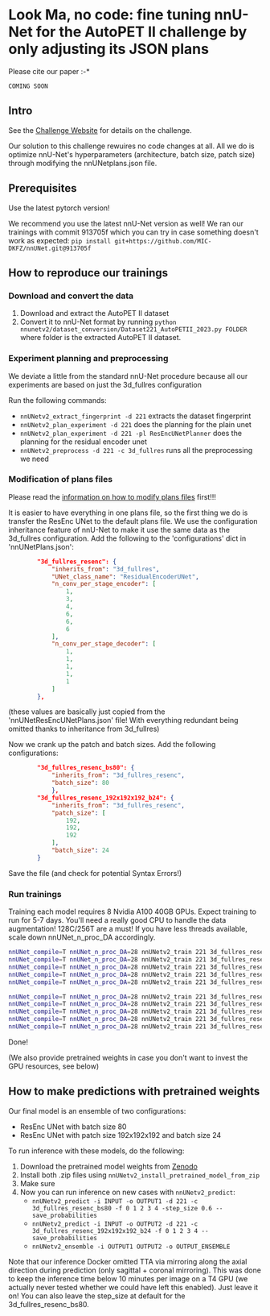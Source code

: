 # Look Ma, no code: fine tuning nnU-Net for the AutoPET II challenge by only adjusting its JSON plans

Please cite our paper :-*

```text
COMING SOON
```

## Intro

See the [Challenge Website](https://autopet-ii.grand-challenge.org/) for details on the challenge.

Our solution to this challenge rewuires no code changes at all. All we do is optimize nnU-Net's hyperparameters 
(architecture, batch size, patch size) through modifying the nnUNetplans.json file.

## Prerequisites
Use the latest pytorch version!

We recommend you use the latest nnU-Net version as well! We ran our trainings with commit 913705f which you can try in case something doesn't work as expected:
`pip install git+https://github.com/MIC-DKFZ/nnUNet.git@913705f`

## How to reproduce our trainings

### Download and convert the data
1. Download and extract the AutoPET II dataset
2. Convert it to nnU-Net format by running `python nnunetv2/dataset_conversion/Dataset221_AutoPETII_2023.py FOLDER` where folder is the extracted AutoPET II dataset.

### Experiment planning and preprocessing
We deviate a little from the standard nnU-Net procedure because all our experiments are based on just the 3d_fullres configuration

Run the following commands:
   - `nnUNetv2_extract_fingerprint -d 221` extracts the dataset fingerprint 
   - `nnUNetv2_plan_experiment -d 221` does the planning for the plain unet
   - `nnUNetv2_plan_experiment -d 221 -pl ResEncUNetPlanner` does the planning for the residual encoder unet
   - `nnUNetv2_preprocess -d 221 -c 3d_fullres` runs all the preprocessing we need

### Modification of plans files
Please read the [information on how to modify plans files](../explanation_plans_files.md) first!!!


It is easier to have everything in one plans file, so the first thing we do is transfer the ResEnc UNet to the 
default plans file. We use the configuration inheritance feature of nnU-Net to make it use the same data as the 
3d_fullres configuration.
Add the following to the 'configurations' dict in 'nnUNetPlans.json':

```json
        "3d_fullres_resenc": {
            "inherits_from": "3d_fullres",
            "UNet_class_name": "ResidualEncoderUNet",
            "n_conv_per_stage_encoder": [
                1,
                3,
                4,
                6,
                6,
                6
            ],
            "n_conv_per_stage_decoder": [
                1,
                1,
                1,
                1,
                1
            ]
        },
```

(these values are basically just copied from the 'nnUNetResEncUNetPlans.json' file! With everything redundant being omitted thanks to inheritance from 3d_fullres)

Now we crank up the patch and batch sizes. Add the following configurations:
```json
        "3d_fullres_resenc_bs80": {
            "inherits_from": "3d_fullres_resenc",
            "batch_size": 80
            },
        "3d_fullres_resenc_192x192x192_b24": {
            "inherits_from": "3d_fullres_resenc",
            "patch_size": [
                192,
                192,
                192
            ],
            "batch_size": 24
        }
```

Save the file (and check for potential Syntax Errors!)

### Run trainings
Training each model requires 8 Nvidia A100 40GB GPUs. Expect training to run for 5-7 days. You'll need a really good 
CPU to handle the data augmentation! 128C/256T are a must! If you have less threads available, scale down nnUNet_n_proc_DA accordingly.

```bash
nnUNet_compile=T nnUNet_n_proc_DA=28 nnUNetv2_train 221 3d_fullres_resenc_bs80 0 -num_gpus 8
nnUNet_compile=T nnUNet_n_proc_DA=28 nnUNetv2_train 221 3d_fullres_resenc_bs80 1 -num_gpus 8
nnUNet_compile=T nnUNet_n_proc_DA=28 nnUNetv2_train 221 3d_fullres_resenc_bs80 2 -num_gpus 8
nnUNet_compile=T nnUNet_n_proc_DA=28 nnUNetv2_train 221 3d_fullres_resenc_bs80 3 -num_gpus 8
nnUNet_compile=T nnUNet_n_proc_DA=28 nnUNetv2_train 221 3d_fullres_resenc_bs80 4 -num_gpus 8

nnUNet_compile=T nnUNet_n_proc_DA=28 nnUNetv2_train 221 3d_fullres_resenc_192x192x192_b24 0 -num_gpus 8
nnUNet_compile=T nnUNet_n_proc_DA=28 nnUNetv2_train 221 3d_fullres_resenc_192x192x192_b24 1 -num_gpus 8
nnUNet_compile=T nnUNet_n_proc_DA=28 nnUNetv2_train 221 3d_fullres_resenc_192x192x192_b24 2 -num_gpus 8
nnUNet_compile=T nnUNet_n_proc_DA=28 nnUNetv2_train 221 3d_fullres_resenc_192x192x192_b24 3 -num_gpus 8
nnUNet_compile=T nnUNet_n_proc_DA=28 nnUNetv2_train 221 3d_fullres_resenc_192x192x192_b24 4 -num_gpus 8
```

Done!

(We also provide pretrained weights in case you don't want to invest the GPU resources, see below)

## How to make predictions with pretrained weights
Our final model is an ensemble of two configurations:
- ResEnc UNet with batch size 80
- ResEnc UNet with patch size 192x192x192 and batch size 24

To run inference with these models, do the following:

1. Download the pretrained model weights from [Zenodo](https://zenodo.org/deposit/8362371)
2. Install both .zip files using `nnUNetv2_install_pretrained_model_from_zip`
3. Make sure 
4. Now you can run inference on new cases with `nnUNetv2_predict`:
   - `nnUNetv2_predict -i INPUT -o OUTPUT1 -d 221 -c 3d_fullres_resenc_bs80 -f 0 1 2 3 4 -step_size 0.6 --save_probabilities`   
   - `nnUNetv2_predict -i INPUT -o OUTPUT2 -d 221 -c 3d_fullres_resenc_192x192x192_b24 -f 0 1 2 3 4 --save_probabilities`
   - `nnUNetv2_ensemble -i OUTPUT1 OUTPUT2 -o OUTPUT_ENSEMBLE`

Note that our inference Docker omitted TTA via mirroring along the axial direction during prediction (only sagittal + 
coronal mirroring). This was
done to keep the inference time below 10 minutes per image on a T4 GPU (we actually never tested whether we could 
have left this enabled). Just leave it on! You can also leave the step_size at default for the 3d_fullres_resenc_bs80.